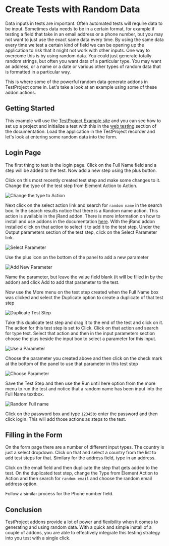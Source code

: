 # Create Tests with Random Data

Data inputs in tests are important. Often automated tests will require data to be input. Sometimes data needs to be in a certain format, for example if testing a field that take in an email address or a phone number, but you may not want to just use the exact same data every time. By using the same data every time we test a certain kind of field we can be opening up the application to risk that it might not work with other inputs. One way to overcome this is by using random data. You could just generate totally random strings, but often you want data of a particular type. You may want an address, or a name or a date or various other types of random data that is formatted in a particular way. 

This is where some of the powerful random data generate addons in TestProject come in. Let's take a look at an example using some of these addon actions. 

## Getting Started

This example will use the [TestProject Example site](https://example.testproject.io/web/) and you can see how to set up a project and initialize a test with this in the [web testing](../using-the-smart-test-recorder/web-testing/creating-a-web-test-using-the-testproject-recorder.md) section of the documentation. Load the application in the TestProject recorder and let's look at entering some random data into the form.

## Login Page

The first thing to test is the login page. Click on the Full Name field and a step will be added to the test. Now add a new step using the plus button.

Click on this most recently created test step and make some changes to it. Change the type of the test step from Element Action to Action.

![Change the type to Action](../.gitbook/assets/image%20%28193%29.png)

Next click on the select action link and search for `random name` in the search box. In the search results notice that there is a Random name action. This action is available in the jRand addon. There is more information on how to install and use addons in the documentation [here](../testproject-addons/using-addons-in-the-testproject-recorder.md). With the jRand addon installed click on that action to select it to add it to the test step. Under the Output parameters section of the test step, click on the Select Parameter link.

![Select Parameter](../.gitbook/assets/image%20%2846%29.png)

Use the plus icon on the bottom of the panel to add a new parameter

![Add New Parameter](../.gitbook/assets/image%20%28144%29.png)

Name the parameter, but leave the value field blank \(it will be filled in by the addon\) and click Add to add that parameter to the test.

Now use the More menu on the test step created when the Full Name box was clicked and select the Duplicate option to create a duplicate of that test step

![Duplicate Test Step](../.gitbook/assets/image%20%2860%29.png)

Take this duplicate test step and drag it to the end of the test and click on it. The action for this test step is set to Click. Click on that action and search for type text. Select that action and then in the input parameters section choose the plus beside the input box to select a parameter for this input.

![Use a Parameter](../.gitbook/assets/image%20%2856%29.png)

Choose the parameter you created above and then click on the check mark at the bottom of the panel to use that parameter in this test step

![Choose Parameter](../.gitbook/assets/image%20%28195%29.png)

Save the Test Step and then use the Run until here option from the more menu to run the test and notice that a random name has been input into the Full Name textbox.

![Random Full name](../.gitbook/assets/image%20%2882%29.png)

Click on the password box and type `12345`to enter the password and then click login. This will add those actions as steps to the test.

## Filling in the Form

On the form page there are a number of different input types. The country is just a select dropdown. Click on that and select a country from the list to add test steps for that. Similary for the address field, type in an address. 

Click on the email field and then duplicate the step that gets added to the test. On the duplicated test step, change the Type from Element Action to Action and then search for `random email` and choose the random email address option. 

Follow a similar process for the Phone number field.

## Conclusion

TestProject addons provide a lot of power and flexibility when it comes to generating and using random data. With a quick and simple install of a couple of addons, you are able to effectively integrate this testing strategy into you test with a single click. 



